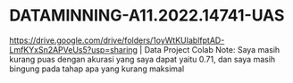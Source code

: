# DATAMINNING-A11.2022.14741-UAS
https://drive.google.com/drive/folders/1oyWtKUIablfptAD-LmfKYxSn2APVeUs5?usp=sharing | Data Project Colab
Note: Saya masih kurang puas dengan akurasi yang saya dapat yaitu 0.71, dan saya masih bingung pada tahap apa yang kurang maksimal
